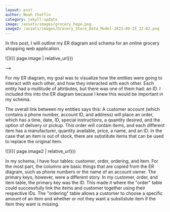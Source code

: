 ```yaml
---
layout: post
author: Noah Chaffin 
category: jekyll-update
image: /assets/images/grocery_hope.png 
image2: /assets/images/Grocery_Store_Data_Model-2023-09-25_22-02.png
---
```


In this post, I will outline my ER diagram and schema for an online grocery shopping web application.  


![]({{ page.image | relative_url}})
<!-- <-- <img src="/grocery_hope.png">  --> -->

For my ER diagram, my goal was to visualize how the entities were going to interact with each other, and how they interacted with each other. Each entity had a multitude of attributes, but there was one of them had: an ID. I included this into the ER diagram because I knew this would be important in my schema. 

The overall link between my entities says this: A customer account (which contains a phone number, account ID, and address) will place an order, which has a time, date, ID, special instructions, a quantity desired, and the option of delivery or pickup. This order will contain items, and each different item has a manufacturer, quantity available, price, a name, and an ID. In the case that an item is out of stock, there are substitute items that can be used to replace the original item. 


<!-- <img src="/Grocery_Store_Data_Model-2023-09-25_22-02.png"> -->
![]({{ page.image2 | relative_url}})

In my schema, I have four tables: customer, order, ordering, and item. For the most part, the columns are basic things that are copied from the ER diagram, such as phone numbers or the name of an account owner. The primary keys, however, were a different story. In my customer, order, and item table, the primary key was the ID. This made it where the "order" table could successfully link the items and customer together using their respective IDs. The "ordering" table allows a customer to choose a specific amount of an item and whether or not they want a substistute item if the item they want is missing.